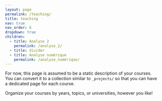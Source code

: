 ```yaml
---
layout: page
permalink: /teaching/
title: teaching
nav: true
nav_order: 6
dropdown: true
children:
  - title: Analyse 2
    permalink: /analyse_2/
  - title: divider
  - title: Analyse numérique
    permalink: /analyse_numérique/
---
```


For now, this page is assumed to be a static description of your courses. You can convert it to a collection similar to `_projects/` so that you can have a dedicated page for each course.

Organize your courses by years, topics, or universities, however you like!

